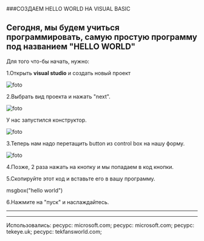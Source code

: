 ###СОЗДАЕМ HELLO WORLD НА VISUAL BASIC

Сегодня, мы будем учиться программировать,
самую простую программу под названием
"HELLO WORLD"
---
Для того что-бы начать, нужно:

1.Открыть **visual studio** и создать новый проект

![foto](https://docs.microsoft.com/ru-ru/visualstudio/get-started/media/vs-2019/create-new-project-dark-theme.png?view=vs-2019)

2.Выбрать вид проекта и нажать "next".

![foto](https://docs.microsoft.com/ru-ru/visualstudio/get-started/csharp/media/vs-2019/exploreide-nameproject.png?view=vs-2019)

У нас запустился конструктор.


![foto](https://tekeye.uk/visual_studio/images/properties-in-visual-studio.png)

3.Теперь нам надо перетащить button из control box
на нашу форму.

![foto](https://www.tekfansworld.com/wp-content/uploads/2018/05/vb_net_hello_world_message_box-300x216.png)

4.Позже, 2 раза нажать на кнопку и мы попадаем
в код кнопки.

5.Скопируйте этот код и вставьте его в вашу программу.

msgbox("hello world")

6.Нажмите на "пуск" и наслаждайтесь.

---

---

Использовались:
ресурс: microsoft.com;
 ресурс: microsoft.com;
 ресурс: tekeye.uk;
 ресурс: tekfansworld.com;
